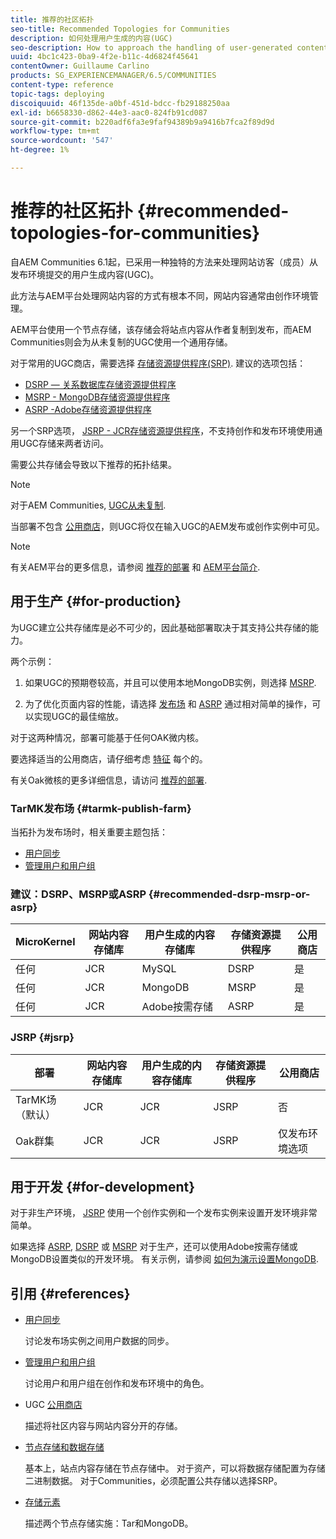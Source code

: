 ```yaml
---
title: 推荐的社区拓扑
seo-title: Recommended Topologies for Communities
description: 如何处理用户生成的内容(UGC)
seo-description: How to approach the handling of user-generated content (UGC)
uuid: 4bc1c423-0ba9-4f2e-b11c-4d6824f45641
contentOwner: Guillaume Carlino
products: SG_EXPERIENCEMANAGER/6.5/COMMUNITIES
content-type: reference
topic-tags: deploying
discoiquuid: 46f135de-a0bf-451d-bdcc-fb29188250aa
exl-id: b6658330-d862-44e3-aac0-824fb91cd087
source-git-commit: b220adf6fa3e9faf94389b9a9416b7fca2f89d9d
workflow-type: tm+mt
source-wordcount: '547'
ht-degree: 1%

---
```


# 推荐的社区拓扑 {#recommended-topologies-for-communities}

自AEM Communities 6.1起，已采用一种独特的方法来处理网站访客（成员）从发布环境提交的用户生成内容(UGC)。

此方法与AEM平台处理网站内容的方式有根本不同，网站内容通常由创作环境管理。

AEM平台使用一个节点存储，该存储会将站点内容从作者复制到发布，而AEM Communities则会为从未复制的UGC使用一个通用存储。

对于常用的UGC商店，需要选择 [存储资源提供程序(SRP)](working-with-srp.md). 建议的选项包括：

* [DSRP — 关系数据库存储资源提供程序](dsrp.md)
* [MSRP - MongoDB存储资源提供程序](msrp.md)
* [ASRP -Adobe存储资源提供程序](asrp.md)

另一个SRP选项， [JSRP - JCR存储资源提供程序](jsrp.md)，不支持创作和发布环境使用通用UGC存储来两者访问。

需要公共存储会导致以下推荐的拓扑结果。

>[!NOTE]
>
>对于AEM Communities, [UGC从未复制](working-with-srp.md#ugc-never-replicated).
>
>当部署不包含 [公用商店](working-with-srp.md)，则UGC将仅在输入UGC的AEM发布或创作实例中可见。

>[!NOTE]
>
>有关AEM平台的更多信息，请参阅 [推荐的部署](../../help/sites-deploying/recommended-deploys.md) 和 [AEM平台简介](../../help/sites-deploying/data-store-config.md).

## 用于生产 {#for-production}

为UGC建立公共存储库是必不可少的，因此基础部署取决于其支持公共存储的能力。

两个示例：

1. 如果UGC的预期卷较高，并且可以使用本地MongoDB实例，则选择 [MSRP](msrp.md).

1. 为了优化页面内容的性能，请选择 [发布场](../../help/sites-deploying/recommended-deploys.md#tarmk-farm) 和 [ASRP](asrp.md) 通过相对简单的操作，可以实现UGC的最佳缩放。

对于这两种情况，部署可能基于任何OAK微内核。

要选择适当的公用商店，请仔细考虑 [特征](working-with-srp.md#characteristics-of-srp-options) 每个的。

有关Oak微核的更多详细信息，请访问 [推荐的部署](../../help/sites-deploying/recommended-deploys.md).

### TarMK发布场 {#tarmk-publish-farm}

当拓扑为发布场时，相关重要主题包括：

* [用户同步](sync.md)
* [管理用户和用户组](users.md)

### 建议：DSRP、MSRP或ASRP {#recommended-dsrp-msrp-or-asrp}

| MicroKernel | 网站内容存储库 | 用户生成的内容存储库 | 存储资源提供程序 | 公用商店 |
|-------------|------------------------|----------------------------------|---------------------------|---------------|
| 任何 | JCR | MySQL | DSRP | 是 |
| 任何 | JCR | MongoDB | MSRP | 是 |
| 任何 | JCR | Adobe按需存储 | ASRP | 是 |

### JSRP {#jsrp}


| 部署 | 网站内容存储库 | 用户生成的内容存储库 | 存储资源提供程序 | 公用商店 |
|----------------------|------------------------|----------------------------------|---------------------------|---------------------------------|
| TarMK场（默认） | JCR | JCR | JSRP | 否 |
| Oak群集 | JCR | JCR | JSRP | 仅发布环境选项 |

## 用于开发 {#for-development}

对于非生产环境， [JSRP](jsrp.md) 使用一个创作实例和一个发布实例来设置开发环境非常简单。

如果选择 [ASRP](asrp.md), [DSRP](dsrp.md) 或 [MSRP](msrp.md) 对于生产，还可以使用Adobe按需存储或MongoDB设置类似的开发环境。 有关示例，请参阅 [如何为演示设置MongoDB](demo-mongo.md).

## 引用 {#references}

* [用户同步](sync.md)

   讨论发布场实例之间用户数据的同步。

* [管理用户和用户组](users.md)

   讨论用户和用户组在创作和发布环境中的角色。

* UGC [公用商店](working-with-srp.md)

   描述将社区内容与网站内容分开的存储。

* [节点存储和数据存储](../../help/sites-deploying/data-store-config.md)

   基本上，站点内容存储在节点存储中。 对于资产，可以将数据存储配置为存储二进制数据。 对于Communities，必须配置公共存储以选择SRP。

* [存储元素](../../help/sites-deploying/storage-elements-in-aem-6.md)

   描述两个节点存储实施：Tar和MongoDB。

